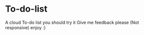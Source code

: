 # To-do-list
A cloud To-do list you should try it Give me feedback please (Not responsive) enjoy :) 
